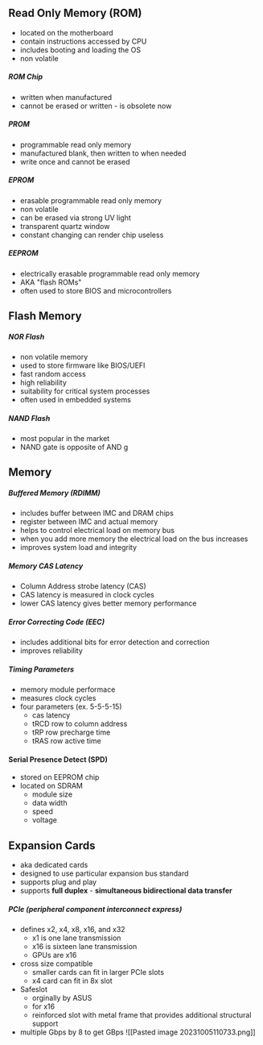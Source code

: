 
## Read Only Memory (ROM)
- located on the motherboard
- contain instructions accessed by CPU
- includes booting and loading the OS
- non volatile
##### ROM Chip
- written when manufactured
- cannot be erased or written - is obsolete now

##### PROM
- programmable read only memory
- manufactured blank, then written to when needed
- write once and cannot be erased

##### EPROM
- erasable programmable read only memory
- non volatile
- can be erased via strong UV light
- transparent quartz window
- constant changing can render chip useless

##### EEPROM
- electrically erasable programmable read only memory
- AKA "flash ROMs"
- often used to store BIOS and microcontrollers

## Flash Memory

##### NOR Flash
- non volatile memory
- used to store firmware like BIOS/UEFI
- fast random access
- high reliability
- suitability for critical system processes
- often used in embedded systems 

##### NAND Flash
- most popular in the market
- NAND gate is opposite of AND g

## Memory
##### Buffered Memory (RDIMM)
- includes buffer between IMC and DRAM chips
- register between IMC and actual memory
- helps to control electrical load on memory bus
- when you add more memory the electrical load on the bus increases
- improves system load and integrity

##### Memory CAS Latency
- Column Address strobe latency (CAS)
- CAS latency is measured in clock cycles
- lower CAS latency gives better memory performance

##### Error Correcting Code (EEC)
- includes additional bits for error detection and correction
- improves reliability

##### Timing Parameters
- memory module performace
- measures clock cycles
- four parameters (ex. 5-5-5-15)
	- cas latency
	- tRCD row to column address
	- tRP row precharge time
	- tRAS row active time
#### Serial Presence Detect (SPD)
- stored on EEPROM chip
- located on SDRAM
	- module size
	- data width
	- speed
	- voltage
## Expansion Cards
- aka dedicated cards
- designed to use particular expansion bus standard
- supports plug and play
- supports **full duplex** - **simultaneous bidirectional data transfer**

##### PCIe (peripheral component interconnect express)
- defines x2, x4, x8, x16, and x32
	- x1 is one lane transmission
	- x16 is sixteen lane transmission
	- GPUs are x16
- cross size compatible
	- smaller cards can fit in larger PCIe slots
	- x4 card can fit in 8x slot
- Safeslot
	- orginally by ASUS
	- for x16
	- reinforced slot with metal frame that provides additional structural support
- multiple Gbps by 8 to get GBps
![[Pasted image 20231005110733.png]]